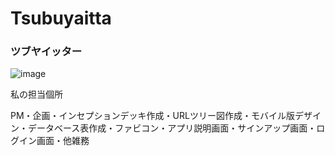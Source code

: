 # Tsubuyaitta
### ツブヤイッター

![image](https://user-images.githubusercontent.com/67158360/151707143-9b19ccd5-9a2e-43c1-8ce4-b92668dd306a.png)

私の担当個所

  PM・企画・インセプションデッキ作成・URLツリー図作成・モバイル版デザイン・データベース表作成・ファビコン・アプリ説明画面・サインアップ画面・ログイン画面・他雑務
